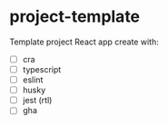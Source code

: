 # project-template
Template project React app create with:
- [ ] cra
- [ ] typescript
- [ ] eslint
- [ ] husky
- [ ] jest (rtl)
- [ ] gha
